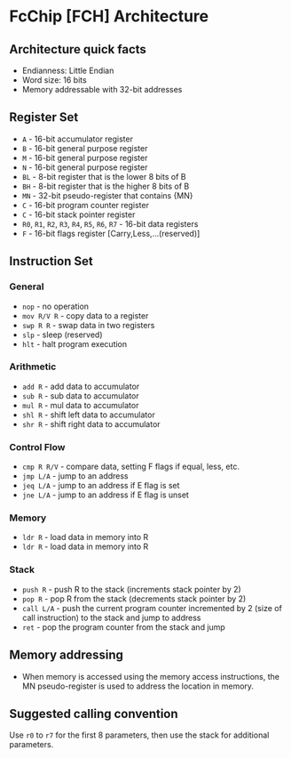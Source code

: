 
# FcChip [FCH] Architecture

## Architecture quick facts

- Endianness: Little Endian
- Word size: 16 bits
- Memory addressable with 32-bit addresses

## Register Set

- `A` - 16-bit accumulator register
- `B` - 16-bit general purpose register
- `M` - 16-bit general purpose register
- `N` - 16-bit general purpose register
- `BL` - 8-bit register that is the lower 8 bits of B
- `BH` - 8-bit register that is the higher 8 bits of B
- `MN` - 32-bit pseudo-register that contains {MN}
- `C` - 16-bit program counter register
- `C` - 16-bit stack pointer register
- `R0`, `R1`, `R2`, `R3`, `R4`, `R5`, `R6`, `R7` - 16-bit data registers
- `F` - 16-bit flags register [Carry,Less,...(reserved)]


## Instruction Set

### General
- `nop` - no operation
- `mov R/V R` - copy data to a register
- `swp R R` - swap data in two registers
- `slp` - sleep (reserved)
- `hlt` - halt program execution

### Arithmetic
- `add R` - add data to accumulator
- `sub R` - sub data to accumulator
- `mul R` - mul data to accumulator
- `shl R` - shift left data to accumulator
- `shr R` - shift right data to accumulator

### Control Flow
- `cmp R R/V` - compare data, setting F flags if equal, less, etc.
- `jmp L/A` - jump to an address
- `jeq L/A` - jump to an address if E flag is set
- `jne L/A` - jump to an address if E flag is unset

### Memory
- `ldr R` - load data in memory into R
- `ldr R` - load data in memory into R

### Stack
- `push R` - push R to the stack (increments stack pointer by 2)
- `pop R` - pop R from the stack (decrements stack pointer by 2)
- `call L/A` - push the current program counter incremented by 2 (size of call instruction) to the stack and jump to address
- `ret` - pop the program counter from the stack and jump

## Memory addressing

- When memory is accessed using the memory access instructions, the MN pseudo-register is used to address the location in memory.

## Suggested calling convention

Use `r0` to `r7` for the first 8 parameters, then use the stack for additional parameters.

